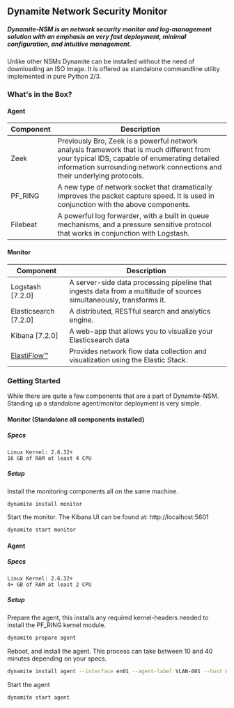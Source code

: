 ## Dynamite Network Security Monitor

[dynamite-logo]: raw/master/img/dynamite_182x44.png

##### Dynamite-NSM is an network security monitor and log-management solution with an emphasis on *very* fast deployment, minimal configuration, and intuitive management.

Unlike other NSMs Dynamite can be installed without the need of downloading an ISO image. It is offered as standalone commandline utility implemented in pure Python 2/3.

### What's in the Box?

#### Agent
| Component   | Description                                                                                                                                                                                                           |
|-------------|-----------------------------------------------------------------------------------------------------------------------------------------------------------------------------------------------------------------------|
| Zeek        | Previously Bro, Zeek is a powerful network analysis framework that is much different from your typical IDS, capable of enumerating detailed information surrounding network connections and their underlying protocols.                                      |
| PF_RING     | A new type of network socket that dramatically improves the packet capture speed. It is used in conjunction with the above components.                                                                                |
| Filebeat    | A powerful log forwarder, with a built in queue mechanisms, and a pressure sensitive protocol that works in conjunction with Logstash.                                                                                |


#### Monitor

| Component                                              | Description                                                                                                         |
|--------------------------------------------------------|---------------------------------------------------------------------------------------------------------------------|
| Logstash [7.2.0]                                       | A server-side data processing pipeline that ingests data from a multitude of sources simultaneously, transforms it. |
| Elasticsearch [7.2.0]                                  | A distributed, RESTful search and analytics engine.                                                            |
| Kibana [7.2.0]                                         | A web-app that allows you to visualize your Elasticsearch data                                                      |
| [ElastiFlow™](https://github.com/robcowart/elastiflow) | Provides network flow data collection and visualization using the Elastic Stack.                                    |


### Getting Started

While there are quite a few components that are a part of Dynamite-NSM. Standing up a standalone agent/monitor deployment is very simple.

#### Monitor (Standalone all components installed)

##### Specs
```
Linux Kernel: 2.6.32+
16 GB of RAM at least 4 CPU
```
##### Setup

Install the monitoring components all on the same machine.
```bash
dynamite install monitor
```

Start the monitor. The Kibana UI can be found at: http://localhost:5601
```bash
dynamite start monitor
```

#### Agent

##### Specs
```
Linux Kernel: 2.6.32+
4+ GB of RAM at least 2 CPU
```

##### Setup
Prepare the agent, this installs any required kernel-headers needed to install the PF_RING kernel module. 

```bash
dynamite prepare agent
```

Reboot, and install the agent. This process can take between 10 and 40 minutes depending on your specs.

```bash
dynamite install agent --interface en01 --agent-label VLAN-001 --host my-monitor-host-or-ip.local --port 5044
```

Start the agent
```bash
dynamite start agent
```
